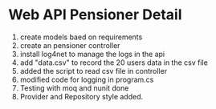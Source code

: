 # Web API Pensioner Detail

1. create models baed on requirements
2. create an pensioner controller 
3. install log4net to manage the logs in the api
4. add "data.csv" to record the 20 users data in the csv file
5. added the script to read csv file in controller
6. modified code for logging in program.cs
7. Testing with moq and nunit done
8. Provider and Repository style added.
